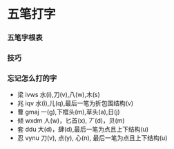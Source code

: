 # 五笔打字

### 五笔字根表

### 技巧

### 忘记怎么打的字
- 梁    ivws    水(i),刀(v),八(w),木(s)
- 兆	iqv		水(i),儿(q),最后一笔为折包围结构(v) 
- 曹	gmaj	一(g),下框头(m),草头(a),日(j)
- 倾    wxdm    人(w)，匕首(x), 丆(d)，贝(m)
- 套    ddu     大(d)，肆(d),最后一笔为点且上下结构(u)
- 忍    vynu    刀(v), 点(y), 心(n), 最后一笔为点且上下结构(u)
